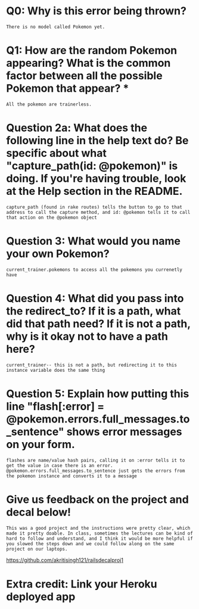 # Q0: Why is this error being thrown?
	There is no model called Pokemon yet.

# Q1: How are the random Pokemon appearing? What is the common factor between all the possible Pokemon that appear? *
	All the pokemon are trainerless.

# Question 2a: What does the following line in the help text do? Be specific about what "capture_path(id: @pokemon)" is doing. If you're having trouble, look at the Help section in the README.
	capture_path (found in rake routes) tells the button to go to that address to call the capture method, and id: @pokemon tells it to call that action on the @pokemon object

# Question 3: What would you name your own Pokemon? 
	current_trainer.pokemons to access all the pokemons you currenetly have

# Question 4: What did you pass into the redirect_to? If it is a path, what did that path need? If it is not a path, why is it okay not to have a path here? 
	current_trainer-- this is not a path, but redirecting it to this instance variable does the same thing


# Question 5: Explain how putting this line "flash[:error] = @pokemon.errors.full_messages.to_sentence" shows error messages on your form.
	flashes are name/value hash pairs, calling it on :error tells it to get the value in case there is an error. @pokemon.errors.full_messages.to_sentence just gets the errors from the pokemon instance and converts it to a message

# Give us feedback on the project and decal below!
	This was a good project and the instructions were pretty clear, which made it pretty doable. In class, sometimes the lectures can be kind of hard to follow and understand, and I think it would be more helpful if you slowed the steps down and we could follow along on the same project on our laptops.
https://github.com/akritisingh121/railsdecalproj1

# Extra credit: Link your Heroku deployed app
